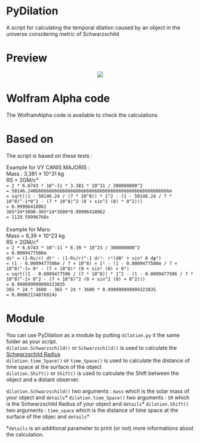 # PyDilation
A script for calculating the temporal dilation caused by an object in the universe considering metric of Schwarzschild

# Preview
<p align="center"><img src="https://image.prntscr.com/image/TrjmWMcHT7OQoG4ocEavSw.png"/></p>

# Wolfram Alpha code
The WolframAlpha code is available to check the calculations

# Based on
The script is based on these tests : 

Example for VY CANIS MAJORIS : <br/>
Mass : 3,381 × 10^31 kg<br/>
RS = 2GM/c²<br/>
`= 2 * 6.6743 * 10^-11 * 3.381 * 10^31 / 300000000^2`<br/>
`= 50146.24066666666666666666666666666666666666666666666666666m`<br/>
`= sqrt((1 - 50146.24 / (7 * 10^8)) * 1^2 - (1 - 50146.24 / 7 * 10^8)^-1*0^2 - (7 * 10^8)^2 (0 + sin^2 (0) * 0^2)))`<br/>
`= 0.99996418062`<br/>
`365*24*3600-365*24*3600*0.99996418062`<br/>
`= 1129.59996768s`<br/>
<br/>
Example for Mars:<br/>
Mass = 6,39 × 10^23 kg<br/>
RS = 2GM/c²<br/>
`= 2 * 6.6743 * 10^-11 * 6.39 * 10^23 / 300000000^2`<br/>
`= 0.0009477506m`<br/>
`ds² = (1-Rs/r) dt² - (1-Rs/r)^-1 dr²- r²(dθ² + sin² θ dφ²)`<br/>
`= (1 - 0.0009477506m / 7 × 10^8) × 1² - (1 - 0.0009477506m / 7 × 10^8)^-1× 0² - (7 × 10^8)² (0 + sin² (0) × 0²)`<br/>
`= sqrt((1 - 0.0009477506 / (7 * 10^8)) * 1^2 - (1 - 0.0009477506 / 7 * 10^8)^-1× 0^2 - (7 × 10^8)^2 (0 + sin^2 (0) × 0^2)))`<br/>
`= 0.999999999999323035`<br/>
`365 * 24 * 3600 - 365 * 24 * 3600 * 0.999999999999323035`<br/>
`= 0.00002134876824s`<br/>

# Module
You can use PyDilation as a module by putting `dilation.py` it the same folder as your script.<br>
`dilation.Schwarzschild()` or `Schwarzschild()` is used to calculate the <a href="https://en.wikipedia.org/wiki/Schwarzschild_radius">Schwarzschild Radius</a><br>
`dilation.time_Space()` or `time_Space()` is used to calculate the distance of time space at the surface of the object<br>
`dilation.Shift()` or `Shift()` is used to calculate the Shift between the object and a distant observer.

`dilation.Schwarzschild()` two arguments : `mass` which is the solar mass of your object and `details`*
`dilation.time_Space()` two arguments : `SR` which is the Schwarzschild Radius of your object and `details`*
`dilation.Shift()` two arguments : `time_space` which is the distance of time space at the surface of the objec and `details`*

*`details` is an additional parameter to print (or not) more informations about the calculation.
